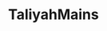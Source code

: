 ---
title: TaliyahMains
crosslinks:
- leagueoflegends
- Draven
- malphitemains
- AnnieMains
- LeBlancMains
- ChampionMains
- flairs
- yorickmains
- KoreanAdvice
- summonerschool
---
